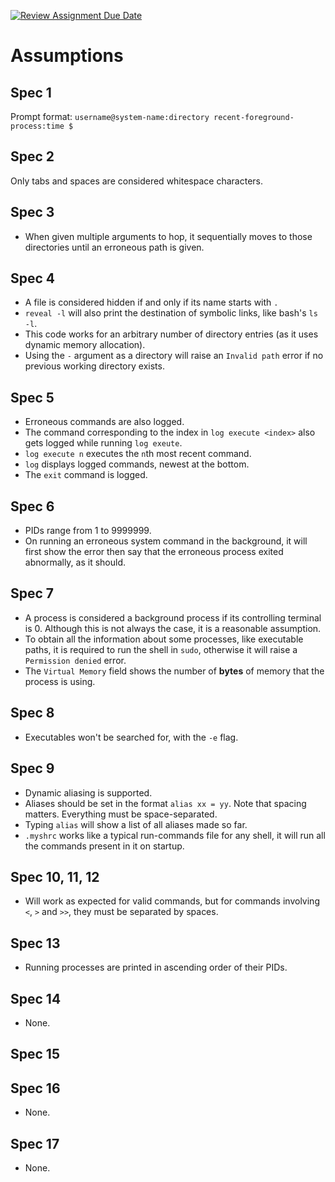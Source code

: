 [![Review Assignment Due Date](https://classroom.github.com/assets/deadline-readme-button-22041afd0340ce965d47ae6ef1cefeee28c7c493a6346c4f15d667ab976d596c.svg)](https://classroom.github.com/a/Qiz9msrr)

# Assumptions

## Spec 1
Prompt format: `username@system-name:directory recent-foreground-process:time $`

## Spec 2
Only tabs and spaces are considered whitespace characters.

## Spec 3
- When given multiple arguments to hop, it sequentially moves to those directories until an erroneous path is given.

## Spec 4
- A file is considered hidden if and only if its name starts with `.`
- `reveal -l` will also print the destination of symbolic links, like bash's `ls -l`.
- This code works for an arbitrary number of directory entries (as it uses dynamic memory allocation).
- Using the `-` argument as a directory will raise an `Invalid path` error if no previous working directory exists.

## Spec 5
- Erroneous commands are also logged.
- The command corresponding to the index in `log execute <index>` also gets logged while running `log exeute`.
- `log execute n` executes the `n`th most recent command.
- `log` displays logged commands, newest at the bottom.
- The `exit` command is logged.
  
## Spec 6
- PIDs range from 1 to 9999999.
- On running an erroneous system command in the background, it will first show the error then say that the erroneous process exited abnormally, as it should.

## Spec 7
- A process is considered a background process if its controlling terminal is 0. Although this is not always the case, it is a reasonable assumption.
- To obtain all the information about some processes, like executable paths, it is required to run the shell in `sudo`, otherwise it will raise a `Permission denied` error.
- The `Virtual Memory` field shows the number of **bytes** of memory that the process is using.

## Spec 8
- Executables won't be searched for, with the `-e` flag.

## Spec 9
- Dynamic aliasing is supported.
- Aliases should be set in the format `alias xx = yy`. Note that spacing matters. Everything must be space-separated.
- Typing `alias` will show a list of all aliases made so far.
- `.myshrc` works like a typical run-commands file for any shell, it will run all the commands present in it on startup.

## Spec 10, 11, 12
- Will work as expected for valid commands, but for commands involving `<`, `>` and `>>`, they must be separated by spaces.

## Spec 13
- Running processes are printed in ascending order of their PIDs.

## Spec 14
- None.

## Spec 15

## Spec 16
- None.

## Spec 17
- None.